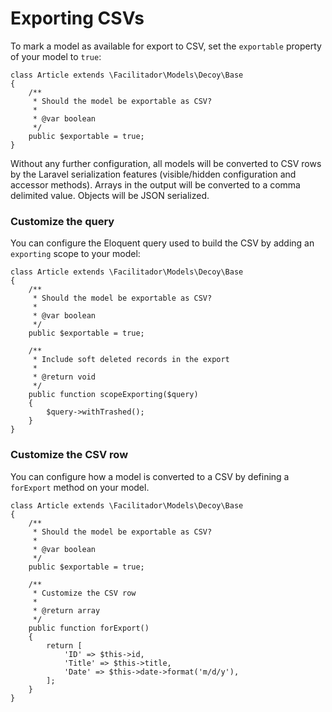 # Exporting CSVs

To mark a model as available for export to CSV, set the `exportable` property of your model to `true`:

```php?start_inline=1
class Article extends \Facilitador\Models\Decoy\Base
{
    /**
     * Should the model be exportable as CSV?
     *
     * @var boolean
     */
    public $exportable = true;
}
```

Without any further configuration, all models will be converted to CSV rows by the Laravel serialization features (visible/hidden configuration and accessor methods).  Arrays in the output will be converted to a comma delimited value.  Objects will be JSON serialized.

### Customize the query

You can configure the Eloquent query used to build the CSV by adding an `exporting` scope to your model:

```php?start_inline=1
class Article extends \Facilitador\Models\Decoy\Base
{
    /**
     * Should the model be exportable as CSV?
     *
     * @var boolean
     */
    public $exportable = true;

    /**
     * Include soft deleted records in the export
     *
     * @return void
     */
    public function scopeExporting($query)
    {
        $query->withTrashed();
    }
}
```

### Customize the CSV row

You can configure how a model is converted to a CSV by defining a `forExport` method on your model.  

```php?start_inline=1
class Article extends \Facilitador\Models\Decoy\Base
{
    /**
     * Should the model be exportable as CSV?
     *
     * @var boolean
     */
    public $exportable = true;

    /**
     * Customize the CSV row
     *
     * @return array
     */
    public function forExport()
    {
        return [
            'ID' => $this->id,
            'Title' => $this->title,
            'Date' => $this->date->format('m/d/y'),
        ];
    }
}
```
